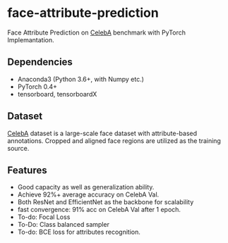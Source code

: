 # face-attribute-prediction
Face Attribute Prediction on [CelebA](http://mmlab.ie.cuhk.edu.hk/projects/CelebA.html) benchmark with PyTorch Implemantation.
## Dependencies

* Anaconda3 (Python 3.6+, with Numpy etc.)
* PyTorch 0.4+
* tensorboard, tensorboardX

## Dataset

[CelebA](http://mmlab.ie.cuhk.edu.hk/projects/CelebA.html) dataset is a large-scale face dataset with attribute-based annotations. Cropped and aligned face regions are utilized as the training source. 


## Features
* Good capacity as well as generalization ability.
* Achieve 92%+ average accuracy on CelebA Val.
* Both ResNet and EfficientNet as the backbone for scalability
* fast convergence: 91% acc on CelebA Val after 1 epoch.
* To-do: Focal Loss
* To-Do: Class balanced sampler
* To-do: BCE loss for attributes recognition.
